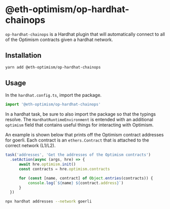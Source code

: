 # @eth-optimism/op-hardhat-chainops

`op-hardhat-chainops` is a Hardhat plugin that will automatically connect
to all of the Optimism contracts given a hardhat network.

## Installation

```bash
yarn add @eth-optimism/op-hardhat-chainops
```

## Usage

In the `hardhat.config.ts`, import the package.

```typescript
import '@eth-optimism/op-hardhat-chainops'
```

In a hardhat task, be sure to also import the package so that
the typings resolve. The `HardhatRuntimeEnvironment` is entended
with an additional `optimism` field that contains useful things
for interacting with Optimism.

An example is shown below that prints off the Optimism contract
addresses for goerli. Each contract is an `ethers.Contract`
that is attached to the correct network (L1/L2).

```typescript
task('addresses', 'Get the addresses of the Optimism contracts')
  .setAction(async (args, hre) => {
      await hre.optimism.init()
      const contracts = hre.optimism.contracts

      for (const [name, contract] of Object.entries(contracts)) {
          console.log(`${name} ${contract.address}`)
      }
  })
```

```bash
npx hardhat addresses --network goerli
```
